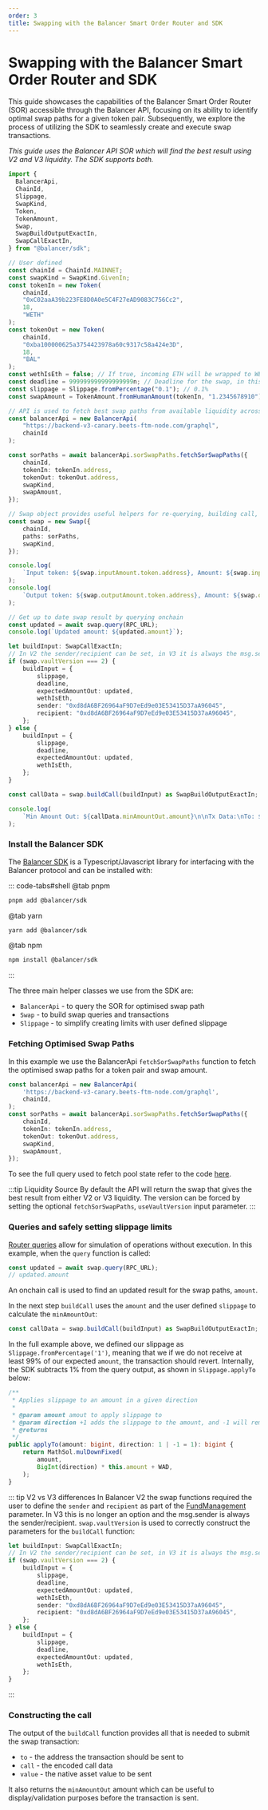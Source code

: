 ```yaml
---
order: 3
title: Swapping with the Balancer Smart Order Router and SDK
---
```


# Swapping with the Balancer Smart Order Router and SDK

This guide showcases the capabilities of the Balancer Smart Order Router (SOR) accessible through the Balancer API, focusing on its ability to identify optimal swap paths for a given token pair. Subsequently, we explore the process of utilizing the SDK to seamlessly create and execute swap transactions.

_This guide uses the Balancer API SOR which will find the best result using V2 and V3 liquidity. The SDK supports both._

```typescript
import {
  BalancerApi,
  ChainId,
  Slippage,
  SwapKind,
  Token,
  TokenAmount,
  Swap,
  SwapBuildOutputExactIn,
  SwapCallExactIn,
} from "@balancer/sdk";

// User defined
const chainId = ChainId.MAINNET;
const swapKind = SwapKind.GivenIn;
const tokenIn = new Token(
    chainId,
    "0xC02aaA39b223FE8D0A0e5C4F27eAD9083C756Cc2",
    18,
    "WETH"
);
const tokenOut = new Token(
    chainId,
    "0xba100000625a3754423978a60c9317c58a424e3D",
    18,
    "BAL"
);
const wethIsEth = false; // If true, incoming ETH will be wrapped to WETH, otherwise the Vault will pull WETH tokens
const deadline = 999999999999999999n; // Deadline for the swap, in this case infinite
const slippage = Slippage.fromPercentage("0.1"); // 0.1%
const swapAmount = TokenAmount.fromHumanAmount(tokenIn, "1.2345678910");

// API is used to fetch best swap paths from available liquidity across V2 & V3
const balancerApi = new BalancerApi(
    "https://backend-v3-canary.beets-ftm-node.com/graphql",
    chainId
);

const sorPaths = await balancerApi.sorSwapPaths.fetchSorSwapPaths({
    chainId,
    tokenIn: tokenIn.address,
    tokenOut: tokenOut.address,
    swapKind,
    swapAmount,
});

// Swap object provides useful helpers for re-querying, building call, etc
const swap = new Swap({
    chainId,
    paths: sorPaths,
    swapKind,
});

console.log(
    `Input token: ${swap.inputAmount.token.address}, Amount: ${swap.inputAmount.amount}`
);
console.log(
    `Output token: ${swap.outputAmount.token.address}, Amount: ${swap.outputAmount.amount}`
);

// Get up to date swap result by querying onchain
const updated = await swap.query(RPC_URL);
console.log(`Updated amount: ${updated.amount}`);

let buildInput: SwapCallExactIn;
// In V2 the sender/recipient can be set, in V3 it is always the msg.sender
if (swap.vaultVersion === 2) {
    buildInput = {
        slippage,
        deadline,
        expectedAmountOut: updated,
        wethIsEth,
        sender: "0xd8dA6BF26964aF9D7eEd9e03E53415D37aA96045",
        recipient: "0xd8dA6BF26964aF9D7eEd9e03E53415D37aA96045",
    };
} else {
    buildInput = {
        slippage,
        deadline,
        expectedAmountOut: updated,
        wethIsEth,
    };
}

const callData = swap.buildCall(buildInput) as SwapBuildOutputExactIn;

console.log(
    `Min Amount Out: ${callData.minAmountOut.amount}\n\nTx Data:\nTo: ${callData.to}\nCallData: ${callData.callData}\nValue: ${callData.value}`
);
```

### Install the Balancer SDK

The [Balancer SDK](https://github.com/balancer/b-sdk) is a Typescript/Javascript library for interfacing with the Balancer protocol and can be installed with:

::: code-tabs#shell
@tab pnpm

```bash
pnpm add @balancer/sdk
```

@tab yarn

```bash
yarn add @balancer/sdk
```

@tab npm
```bash
npm install @balancer/sdk
```
:::

The three main helper classes we use from the SDK are:
* `BalancerApi` - to query the SOR for optimised swap path
* `Swap` - to build swap queries and transactions
* `Slippage` - to simplify creating limits with user defined slippage 

### Fetching Optimised Swap Paths

In this example we use the BalancerApi `fetchSorSwapPaths` function to fetch the optimised swap paths for a token pair and swap amount. 
```typescript
const balancerApi = new BalancerApi(
    'https://backend-v3-canary.beets-ftm-node.com/graphql',
    chainId,
);
const sorPaths = await balancerApi.sorSwapPaths.fetchSorSwapPaths({
    chainId,
    tokenIn: tokenIn.address,
    tokenOut: tokenOut.address,
    swapKind,
    swapAmount,
});
```
To see the full query used to fetch pool state refer to the code [here](https://github.com/balancer/b-sdk/blob/main/src/data/providers/balancer-api/modules/sorSwapPaths/index.ts#L19).

:::tip Liquidity Source
By default the API will return the swap that gives the best result from either V2 or V3 liquidity. The version can be forced by setting the optional `fetchSorSwapPaths`, `useVaultVersion` input parameter.
:::

### Queries and safely setting slippage limits

[Router queries](../router/technical.md#router-queries) allow for simulation of operations without execution. In this example, when the `query` function is called: 

```typescript
const updated = await swap.query(RPC_URL);
// updated.amount
```
An onchain call is used to find an updated result for the swap paths, `amount`.

In the next step `buildCall` uses the `amount` and the user defined `slippage` to calculate the `minAmountOut`:
```typescript
const callData = swap.buildCall(buildInput) as SwapBuildOutputExactIn;
```

In the full example above, we defined our slippage as `Slippage.fromPercentage('1')`, meaning that we if we do not receive at least 99% of our expected `amount`, the transaction should revert.
Internally, the SDK subtracts 1% from the query output, as shown in `Slippage.applyTo` below:

```typescript
/**
 * Applies slippage to an amount in a given direction
 *
 * @param amount amout to apply slippage to
 * @param direction +1 adds the slippage to the amount, and -1 will remove the slippage from the amount
 * @returns
 */
public applyTo(amount: bigint, direction: 1 | -1 = 1): bigint {
    return MathSol.mulDownFixed(
        amount,
        BigInt(direction) * this.amount + WAD,
    );
}
```

::: tip V2 vs V3 differences
In Balancer V2 the swap functions required the user to define the `sender` and `recipient` as part of the [FundManagement](https://docs.balancer.fi/reference/swaps/batch-swaps.html#fundmanagement-struct) parameter. In V3 this is no longer an option and the msg.sender is always the sender/recipient. `swap.vaultVersion` is used to correctly construct the parameters for the `buildCall` function:

```typescript
let buildInput: SwapCallExactIn;
// In V2 the sender/recipient can be set, in V3 it is always the msg.sender
if (swap.vaultVersion === 2) {
    buildInput = {
        slippage,
        deadline,
        expectedAmountOut: updated,
        wethIsEth,
        sender: "0xd8dA6BF26964aF9D7eEd9e03E53415D37aA96045",
        recipient: "0xd8dA6BF26964aF9D7eEd9e03E53415D37aA96045",
    };
} else {
    buildInput = {
        slippage,
        deadline,
        expectedAmountOut: updated,
        wethIsEth,
    };
}
```
:::


### Constructing the call

The output of the `buildCall` function provides all that is needed to submit the swap transaction:
* `to` - the address the transaction should be sent to
* `call` - the encoded call data
* `value` - the native asset value to be sent

It also returns the `minAmountOut` amount which can be useful to display/validation purposes before the transaction is sent.
